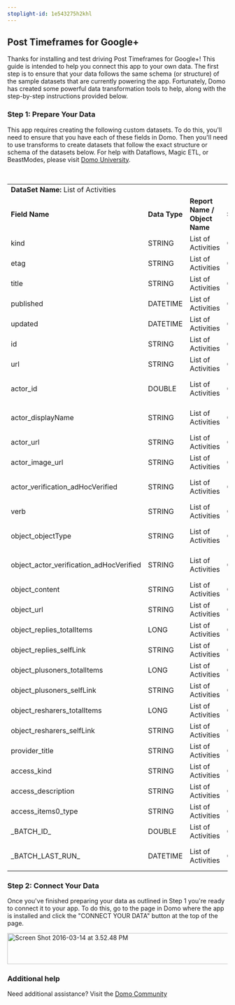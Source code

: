 ```yaml
---
stoplight-id: 1e543275h2khl
---
```


<div class="col-md-12 content-panel">
                <h2>Post Timeframes for Google+</h2>
                <p></p><p>Thanks for installing and test driving <span id="title">Post Timeframes for Google+</span>! This guide is intended to help you connect this app to your own data. The first step is to ensure that your data follows the same schema (or structure) of the sample datasets that are currently powering the app. Fortunately, Domo has created some powerful data transformation tools to help, along with the step-by-step instructions provided below.</p><div class="doc-row" id="Step%201:%20Identify%20Required%20Data%20Fields"><h3 class="doc-row-title">Step 1: Prepare Your Data</h3><div class="small-pad-bottom"><p>This app requires creating the following custom datasets. To do this, you'll need to ensure that you have each of these fields in Domo. Then you'll need to use transforms to create datasets that follow the exact structure or schema of the datasets below. For help with Dataflows, Magic ETL, or BeastModes, please visit <a href="https://university.domo.com/" target="_blank">Domo University</a>.</p></div>
                <br>
                <div id="custom-data-container"><table id="List-of-Activities"><tbody><tr><td colspan="6"><strong>DataSet Name:</strong> <span class="value">List of Activities</span></td></tr><!--tr>    <td colspan="6"></td></tr--><tr><td><strong>Field Name</strong></td><td><strong>Data Type</strong></td><td><strong>Report Name / Object Name</strong></td><td><strong>Source </strong></td><td colspan="2"><strong>Description of Field</strong></td></tr><tr><td>kind</td><td>STRING</td><td>List of Activities</td><td>Google+</td><td colspan="2">Kind of activities</td></tr><tr><td>etag</td><td>STRING</td><td>List of Activities</td><td>Google+</td><td colspan="2">e-Tag</td></tr><tr><td>title</td><td>STRING</td><td>List of Activities</td><td>Google+</td><td colspan="2">Title</td></tr><tr><td>published</td><td>DATETIME</td><td>List of Activities</td><td>Google+</td><td colspan="2">Time/date Published</td></tr><tr><td>updated</td><td>DATETIME</td><td>List of Activities</td><td>Google+</td><td colspan="2">Time of update</td></tr><tr><td>id</td><td>STRING</td><td>List of Activities</td><td>Google+</td><td colspan="2">ID number</td></tr><tr><td>url</td><td>STRING</td><td>List of Activities</td><td>Google+</td><td colspan="2">URL</td></tr><tr><td>actor_id</td><td>DOUBLE</td><td>List of Activities</td><td>Google+</td><td colspan="2">Unique ID of action performer</td></tr><tr><td>actor_displayName</td><td>STRING</td><td>List of Activities</td><td>Google+</td><td colspan="2">Display name of action taker</td></tr><tr><td>actor_url</td><td>STRING</td><td>List of Activities</td><td>Google+</td><td colspan="2">Actor's url</td></tr><tr><td>actor_image_url</td><td>STRING</td><td>List of Activities</td><td>Google+</td><td colspan="2">Url of the image</td></tr><tr><td>actor_verification_adHocVerified</td><td>STRING</td><td>List of Activities</td><td>Google+</td><td colspan="2">Actor verification status</td></tr><tr><td>verb</td><td>STRING</td><td>List of Activities</td><td>Google+</td><td colspan="2">Verb</td></tr><tr><td>object_objectType</td><td>STRING</td><td>List of Activities</td><td>Google+</td><td colspan="2">Type of object content</td></tr><tr><td>object_actor_verification_adHocVerified</td><td>STRING</td><td>List of Activities</td><td>Google+</td><td colspan="2">Current verified actors</td></tr><tr><td>object_content</td><td>STRING</td><td>List of Activities</td><td>Google+</td><td colspan="2">Object content</td></tr><tr><td>object_url</td><td>STRING</td><td>List of Activities</td><td>Google+</td><td colspan="2">URL of object</td></tr><tr><td>object_replies_totalItems</td><td>LONG</td><td>List of Activities</td><td>Google+</td><td colspan="2">Number of replies</td></tr><tr><td>object_replies_selfLink</td><td>STRING</td><td>List of Activities</td><td>Google+</td><td colspan="2">Number of replies</td></tr><tr><td>object_plusoners_totalItems</td><td>LONG</td><td>List of Activities</td><td>Google+</td><td colspan="2">Number of plus-oners</td></tr><tr><td>object_plusoners_selfLink</td><td>STRING</td><td>List of Activities</td><td>Google+</td><td colspan="2">Number of plusoners</td></tr><tr><td>object_resharers_totalItems</td><td>LONG</td><td>List of Activities</td><td>Google+</td><td colspan="2">Number of resharers</td></tr><tr><td>object_resharers_selfLink</td><td>STRING</td><td>List of Activities</td><td>Google+</td><td colspan="2">Number of reshares</td></tr><tr><td>provider_title</td><td>STRING</td><td>List of Activities</td><td>Google+</td><td colspan="2">Provider title</td></tr><tr><td>access_kind</td><td>STRING</td><td>List of Activities</td><td>Google+</td><td colspan="2">Type</td></tr><tr><td>access_description</td><td>STRING</td><td>List of Activities</td><td>Google+</td><td colspan="2">Description</td></tr><tr><td>access_items0_type</td><td>STRING</td><td>List of Activities</td><td>Google+</td><td colspan="2">Access item type</td></tr><tr><td>_BATCH_ID_</td><td>DOUBLE</td><td>List of Activities</td><td>Google+</td><td colspan="2">Batch ID number</td></tr><tr><td>_BATCH_LAST_RUN_</td><td>DATETIME</td><td>List of Activities</td><td>Google+</td><td colspan="2">Time last batch was run</td></tr></tbody></table><div class="doc-row medium-pad-top">
                <h3 class="doc-row-title">Step 2: Connect Your Data</h3>
                <div class="small-pad-bottom">
                    <p>Once you've finished preparing your data as outlined in Step 1 you're ready to connect it to your app. To do this, go to the page in Domo where the app is installed and click the "CONNECT YOUR DATA" button at the top of the page.</p>
                    <p class="small-pad">
                    <img class="alignnone size-full wp-image-1207" src="https://s3.amazonaws.com/development.domo.com/wp-content/uploads/2016/03/14155707/Screen-Shot-2016-03-14-at-3.52.48-PM1.png" alt="Screen Shot 2016-03-14 at 3.52.48 PM" width="1158" height="71">
                    </p>
                    <div id="ooyalaplayer-IyYTc1MjE61NwLdtrxXvZuhH-dSGbWnR" class="ooyalaplayer"></div>
                    <script>
                        OO.ready(function() {
                            OO.Player.create("ooyalaplayer-IyYTc1MjE61NwLdtrxXvZuhH-dSGbWnR", "IyYTc1MjE61NwLdtrxXvZuhH-dSGbWnR", {
                                height: 380
                            });
                        });
                    </script>
                </div>
                <h3 class="doc-row-title">Additional help</h3>
                <div class="small-pad-bottom">
                    <p>Need additional assistance? Visit the <a href="https://dojo.domo.com">Domo Community</a></p>
                </div>
            </div></div></div><p></p>            </div>